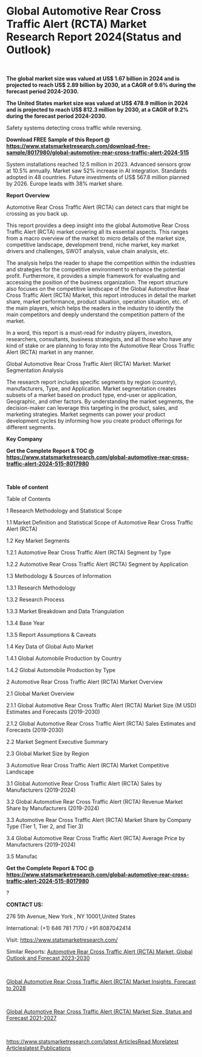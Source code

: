 <h1>Global Automotive Rear Cross Traffic Alert (RCTA) Market Research Report 2024(Status and Outlook)</h1><br/><p><strong>The global market size was valued at US$ 1.67 billion in 2024 and is projected to reach US$ 2.89 billion by 2030, at a <strong>CAGR</strong> of 9.6% during the forecast period 2024-2030.</strong></p>
 
 
 
 <p><strong>The United States market size was valued at US$ 478.9 million in 2024 and is projected to reach US$ 812.3 million by 2030, at a <strong>CAGR</strong> of 9.2% during the forecast period 2024-2030.</strong></p>
 
 
 
 <p>Safety systems detecting cross traffic while reversing.</p>
 
 
 
 <p><strong>Download FREE Sample of this Report @ <a href="https://www.statsmarketresearch.com/download-free-sample/8017980/global-automotive-rear-cross-traffic-alert-2024-515">https://www.statsmarketresearch.com/download-free-sample/8017980/global-automotive-rear-cross-traffic-alert-2024-515</a></strong></p>
 
 
 
 <p>System installations reached 12.5 million in 2023. Advanced sensors grow at 10.5% annually. Market saw 52% increase in AI integration. Standards adopted in 48 countries. Future investments of US$ 567.8 million planned by 2026. Europe leads with 38% market share.</p>
 
 
 
 <p><strong style="text-align:center">Report Overview</strong></p>
 
 
 
 <p>Automotive Rear Cross Traffic Alert (RCTA) can detect cars that might be crossing as you back up.</p>
 
 
 
 <p>This report provides a deep insight into the global Automotive Rear Cross Traffic Alert (RCTA) market covering all its essential aspects. This ranges from a macro overview of the market to micro details of the market size, competitive landscape, development trend, niche market, key market drivers and challenges, SWOT analysis, value chain analysis, etc.</p>
 
 
 
 <p>The analysis helps the reader to shape the competition within the industries and strategies for the competitive environment to enhance the potential profit. Furthermore, it provides a simple framework for evaluating and accessing the position of the business organization. The report structure also focuses on the competitive landscape of the Global Automotive Rear Cross Traffic Alert (RCTA) Market, this report introduces in detail the market share, market performance, product situation, operation situation, etc. of the main players, which helps the readers in the industry to identify the main competitors and deeply understand the competition pattern of the market.</p>
 
 
 
 <p>In a word, this report is a must-read for industry players, investors, researchers, consultants, business strategists, and all those who have any kind of stake or are planning to foray into the Automotive Rear Cross Traffic Alert (RCTA) market in any manner.</p>
 
 
 
 <p>Global Automotive Rear Cross Traffic Alert (RCTA) Market: Market Segmentation Analysis</p>
 
 
 
 <p>The research report includes specific segments by region (country), manufacturers, Type, and Application. Market segmentation creates subsets of a market based on product type, end-user or application, Geographic, and other factors. By understanding the market segments, the decision-maker can leverage this targeting in the product, sales, and marketing strategies. Market segments can power your product development cycles by informing how you create product offerings for different segments.</p>
 
 
 
 <p><strong>Key Company</strong></p>
 
 
 
 <div><b>Get the Complete Report & TOC @ <a href="https://www.statsmarketresearch.com/global-automotive-rear-cross-traffic-alert-2024-515-8017980">https://www.statsmarketresearch.com/global-automotive-rear-cross-traffic-alert-2024-515-8017980</a></b></div>
 
 
 
 <p><br />
 
 <b>Table of content</b></p>
 
 
 
 <p>Table of Contents<br />
 
 1 Research Methodology and Statistical Scope<br />
 
 1.1 Market Definition and Statistical Scope of Automotive Rear Cross Traffic Alert (RCTA)<br />
 
 1.2 Key Market Segments<br />
 
 1.2.1 Automotive Rear Cross Traffic Alert (RCTA) Segment by Type<br />
 
 1.2.2 Automotive Rear Cross Traffic Alert (RCTA) Segment by Application<br />
 
 1.3 Methodology & Sources of Information<br />
 
 1.3.1 Research Methodology<br />
 
 1.3.2 Research Process<br />
 
 1.3.3 Market Breakdown and Data Triangulation<br />
 
 1.3.4 Base Year<br />
 
 1.3.5 Report Assumptions & Caveats<br />
 
 1.4 Key Data of Global Auto Market<br />
 
 1.4.1 Global Automobile Production by Country<br />
 
 1.4.2 Global Automobile Production by Type<br />
 
 2 Automotive Rear Cross Traffic Alert (RCTA) Market Overview<br />
 
 2.1 Global Market Overview<br />
 
 2.1.1 Global Automotive Rear Cross Traffic Alert (RCTA) Market Size (M USD) Estimates and Forecasts (2019-2030)<br />
 
 2.1.2 Global Automotive Rear Cross Traffic Alert (RCTA) Sales Estimates and Forecasts (2019-2030)<br />
 
 2.2 Market Segment Executive Summary<br />
 
 2.3 Global Market Size by Region<br />
 
 3 Automotive Rear Cross Traffic Alert (RCTA) Market Competitive Landscape<br />
 
 3.1 Global Automotive Rear Cross Traffic Alert (RCTA) Sales by Manufacturers (2019-2024)<br />
 
 3.2 Global Automotive Rear Cross Traffic Alert (RCTA) Revenue Market Share by Manufacturers (2019-2024)<br />
 
 3.3 Automotive Rear Cross Traffic Alert (RCTA) Market Share by Company Type (Tier 1, Tier 2, and Tier 3)<br />
 
 3.4 Global Automotive Rear Cross Traffic Alert (RCTA) Average Price by Manufacturers (2019-2024)<br />
 
 3.5 Manufac</p>
 
 
 
 <div><b>Get the Complete Report & TOC @ <a href="https://www.statsmarketresearch.com/global-automotive-rear-cross-traffic-alert-2024-515-8017980">https://www.statsmarketresearch.com/global-automotive-rear-cross-traffic-alert-2024-515-8017980</a></b></div>
 
 
 
 <p>? </p>
 
 
 
 <p><b>CONTACT US:</b><br />
 
 276 5th Avenue, New York , NY 10001,United States<br />
 
 International: (+1) 646 781 7170 / +91 8087042414<br />
 
 Visit: <a href="https://www.statsmarketresearch.com/">https://www.statsmarketresearch.com/</a><br />
 
 Similar Reports: <a href="https://www.statsmarketresearch.com/global-automotive-rear-cross-traffic-alert-2024-515-8017980">Automotive Rear Cross Traffic Alert (RCTA) Market, Global Outlook and Forecast 2023-2030</a><br />
 
 <br />
 
 <a href="https://www.statsmarketresearch.com/global-automotive-rear-cross-traffic-alert-2024-515-8017980">Global Automotive Rear Cross Traffic Alert (RCTA) Market Insights, Forecast to 2028</a><br />
 
 <br />
 
 <a href="https://www.statsmarketresearch.com/global-automotive-rear-cross-traffic-alert-2024-515-8017980">Global Automotive Rear Cross Traffic Alert (RCTA) Market Size, Status and Forecast 2021-2027</a><br />
 
 <br />
 
 <a href="https://gyeongbokgung.com">https://www.statsmarketresearch.com/</a><a href="https://hallyeomaritime.com">latest Articles</a><a href="https://jingwansa.com">Read More</a><a href="https://nguoiviet.jp/">latest Articles</a><a href="https://www.intelmarketresearch.com/">latest Publications</a></p>